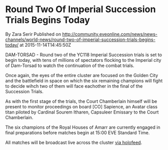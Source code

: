 # Round Two Of Imperial Succession Trials Begins Today
By Zara Serir
Published on http://community.eveonline.com/news/news-channels/world-news/round-two-of-imperial-succession-trials-begins-today/ at 2015-11-14T14:45:50Z

DAM-TORSAD - Round two of the YC118 Imperial Succession trials is set to begin today, with tens of millions of spectators flocking to the Imperial city of Dam-Torsad to watch the continuation of the combat trials.

Once again, the eyes of the entire cluster are focused on the Golden City and the battlefield in space on which the six remaining champions will fight to decide wihch two of them will face eachother in the final of the Succession Trials.

As with the first stage of the trials, the Court Chamberlain himself will be present to monitor proceedings on board [CO] Sapience, an Avatar class titan piloted by Cardinal Sourem Itharen, Capsuleer Emissary to the Court Chamberlain.

The six champions of the Royal Houses of Amarr are currently engaged in final preparations before matches begin at 15:00 EVE Standard Time.

All matches will be broadcast live across the cluster [via holofeed](https://www.twitch.tv/ccp).

